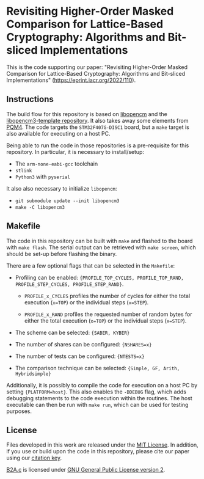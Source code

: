 # Revisiting Higher-Order Masked Comparison for Lattice-Based Cryptography: Algorithms and Bit-sliced Implementations

This is the code supporting our paper: "Revisiting Higher-Order Masked Comparison for Lattice-Based Cryptography: Algorithms and Bit-sliced Implementations" (https://eprint.iacr.org/2022/110). 

## Instructions

The build flow for this repository is based on [libopencm](https://github.com/libopencm3/libopencm3) and the [libopencm3-template repository](https://github.com/libopencm3/libopencm3-template). It also takes away some elements from [PQM4](https://github.com/mupq/pqm4). The code targets the `STM32F407G-DISC1` board, but a `make` target is also available for executing on a host PC.

Being able to run the code in those repositories is a pre-requisite for this repository. In particular, it is necessary to install/setup:

* The `arm-none-eabi-gcc` toolchain
* `stlink`
* `Python3` with `pyserial`

It also also necessary to initialize `libopencm`:

* `git submodule update --init libopencm3`
* `make -C libopencm3`

## Makefile

The code in this repository can be built with `make` and flashed to the board with `make flash`. The serial output can be retrieved with `make screen`, which should be set-up before flashing the binary.

There are a few optional flags that can be selected in the `Makefile`:

* Profiling can be enabled: `{PROFILE_TOP_CYCLES, PROFILE_TOP_RAND, PROFILE_STEP_CYCLES, PROFILE_STEP_RAND}`.

  * `PROFILE_x_CYCLES` profiles the number of cycles for either the total execution (`x=TOP`) or the individual steps (`x=STEP`).

  * `PROFILE_x_RAND` profiles the requested number of random bytes for either the total execution (`x=TOP`) or the individual steps (`x=STEP`).

* The scheme can be selected: `{SABER, KYBER}`

* The number of shares can be configured: `{NSHARES=x}`

* The number of tests can be configured: `{NTESTS=x}`

* The comparison technique can be selected: `{Simple, GF, Arith, Hybridsimple}`

Additionally, it is possibly to compile the code for execution on a host PC by setting `{PLATFORM=host}`. This also enables the `-DDEBUG` flag, which adds debugging statements to the code execution within the routines. The host executable can then be run with `make run`, which can be used for testing purposes.

## License

Files developed in this work are released under the [MIT License](./LICENSE). In addition, if you use or build upon the code in this repository, please cite our paper using our [citation key](./CITATION).

[B2A.c](./src/B2A.c) is licensed under [GNU General Public License version 2](https://www.gnu.org/licenses/old-licenses/gpl-2.0.en.html).
